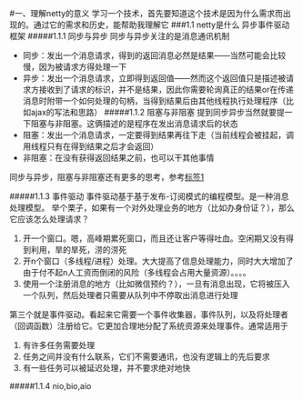 #一、理解netty的意义
    学习一个技术，首先要知道这个技术是因为什么需求而出现的。通过它的需求和历史，能帮助我理解它
###1.1 netty是什么
    异步事件驱动框架
#####1.1.1 同步与异步
  同步与异步关注的是消息通讯机制  
  - 同步：发出一个消息请求，得到的返回消息必然是结果——当然可能会比较慢，因为被请求方得处理一下  
  - 异步：发出一个消息请求，立即得到返回值——然而这个返回值只是描述被请求方接收到了请求的标识，并不是结果，因此你需要轮询真正的结果or在传递消息时附带一个如何处理的句柄，当得到结果后由其他线程执行处理程序（比如ajax的写法和思路）
#####1.1.2 阻塞与非阻塞
  提到同步异步当然就要提一下阻塞与非阻塞。这俩描述的是程序在发出消息请求后的状态  
  - 阻塞：发出一个消息请求，一定要得到结果再往下走（当前线程会被挂起，调用线程只有在得到结果之后才会返回）  
  - 非阻塞：在没有获得返回结果之前，也可以干其他事情
  
  同步与异步，阻塞与非阻塞还有更多的思考，参考[标签1](4从netty思考更多.md)
  
#####1.1.3 事件驱动
    事件驱动基于基于发布-订阅模式的编程模型。是一种消息处理模型。
  举个栗子，如果有一个对外处理业务的地方（比如办身份证？），那么它应该怎么处理请求？  
  1. 开一个窗口。嗯，高峰期累死窗口，而且还让客户等得吐血。空闲期又没有得到利用，旱的旱死，涝的涝死
  2. 开n个窗口（多线程/进程）处理。大大提高了信息处理能力，同时大大增加了由于付不起n人工资而倒闭的风险（多线程会占用大量资源）。。。。
  3. 使用一个注册消息的地方（比如微信预约？），一旦有消息出现，它将被压入一个队列，然后处理者只需要从队列中不停取出消息进行处理

  第三个就是事件驱动。看起来它需要一个事件收集器，事件队列，以及将处理者（回调函数）注册给它。它更加合理地分配了系统资源来处理事件。通常适用于 
  1. 有许多任务需要处理
  2. 任务之间并没有什么联系，它们不需要通讯，也没有逻辑上的先后要求
  3. 有一些任务可以被延迟处理，并不要求绝对地快

#####1.1.4 nio,bio,aio